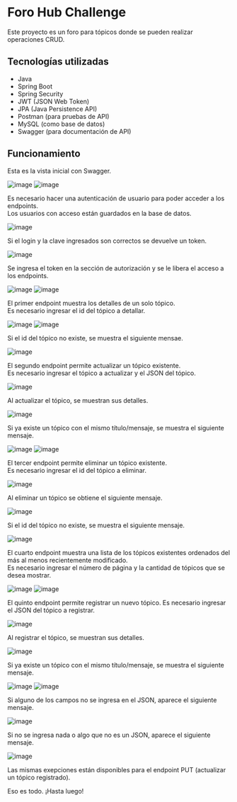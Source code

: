 # Foro Hub Challenge
Este proyecto es un foro para tópicos donde se pueden realizar operaciones CRUD.

## Tecnologías utilizadas
- Java
- Spring Boot
- Spring Security
- JWT (JSON Web Token)
- JPA (Java Persistence API)
- Postman (para pruebas de API)
- MySQL (como base de datos)
- Swagger (para documentación de API)

## Funcionamiento
Esta es la vista inicial con Swagger.

![image](https://github.com/raul-hdz-garcia/foro-hub-challenge/assets/157054531/38aa6ea0-84f0-4d30-9a48-e90f4b16c7ee)
![image](https://github.com/raul-hdz-garcia/foro-hub-challenge/assets/157054531/b093ba15-ecc6-44b4-b7c3-6d232254a6ef)

Es necesario hacer una autenticación de usuario para poder acceder a los endpoints.<br>
Los usuarios con acceso están guardados en la base de datos.

![image](https://github.com/raul-hdz-garcia/foro-hub-challenge/assets/157054531/7bafbb8f-ef17-4787-985e-9ac1342e637f)

Si el login y la clave ingresados son correctos se devuelve un token.

![image](https://github.com/raul-hdz-garcia/foro-hub-challenge/assets/157054531/b15ce3cb-13be-4ac8-915a-4248d6384999)

Se ingresa el token en la sección de autorización y se le libera el acceso a los endpoints.

![image](https://github.com/raul-hdz-garcia/foro-hub-challenge/assets/157054531/6ddfd6f1-40f6-42a5-bfde-801c0693179a)
![image](https://github.com/raul-hdz-garcia/foro-hub-challenge/assets/157054531/8513ed53-d720-4cfc-a94d-51c4b6e012ef)

El primer endpoint muestra los detalles de un solo tópico.<br>
Es necesario ingresar el id del tópico a detallar.

![image](https://github.com/raul-hdz-garcia/foro-hub-challenge/assets/157054531/2d34d415-7019-41ab-acde-5ea74da05282)
![image](https://github.com/raul-hdz-garcia/foro-hub-challenge/assets/157054531/c998b704-4e60-42b8-a20a-46e11ecc32f8)

Si el id del tópico no existe, se muestra el siguiente mensae.

![image](https://github.com/raul-hdz-garcia/foro-hub-challenge/assets/157054531/6e4a1d35-5ec2-4b0a-ad84-5118e716f95b)

El segundo endpoint permite actualizar un tópico existente.<br>
Es necesario ingresar el tópico a actualizar y el JSON del tópico.

![image](https://github.com/raul-hdz-garcia/foro-hub-challenge/assets/157054531/9a1f0643-ced3-4f2c-99fd-0c1aeb6cbfcb)

Al actualizar el tópico, se muestran sus detalles.

![image](https://github.com/raul-hdz-garcia/foro-hub-challenge/assets/157054531/68a91d93-6f55-452a-9aa8-549220d6ca6b)

Si ya existe un tópico con el mismo título/mensaje, se muestra el siguiente mensaje.

![image](https://github.com/raul-hdz-garcia/foro-hub-challenge/assets/157054531/b0b5e069-85db-43fe-86af-e96087ef56d1)
![image](https://github.com/raul-hdz-garcia/foro-hub-challenge/assets/157054531/c3565964-14c0-4499-b7e8-1d3e9b78a4b5)

El tercer endpoint permite eliminar un tópico existente.<br>
Es necesario ingresar el id del tópico a eliminar.

![image](https://github.com/raul-hdz-garcia/foro-hub-challenge/assets/157054531/89352725-176c-4b73-a3b4-0b85c47abd6f)

Al eliminar un tópico se obtiene el siguiente mensaje.

![image](https://github.com/raul-hdz-garcia/foro-hub-challenge/assets/157054531/86ff42ac-8216-4cab-994a-ad2c849f1224)

Si el id del tópico no existe, se muestra el siguiente mensaje.

![image](https://github.com/raul-hdz-garcia/foro-hub-challenge/assets/157054531/cee6686d-8ecf-4eb8-8987-44aa8cb55970)

El cuarto endpoint muestra una lista de los tópicos existentes ordenados del más al menos recientemente modificado.<br>
Es necesario ingresar el número de página y la cantidad de tópicos que se desea mostrar.

![image](https://github.com/raul-hdz-garcia/foro-hub-challenge/assets/157054531/499045e0-8749-434b-a114-6f9f0a912abf)
![image](https://github.com/raul-hdz-garcia/foro-hub-challenge/assets/157054531/0674c5f2-5307-4e5a-9fca-ebfe1f3c2904)

El quinto endpoint permite registrar un nuevo tópico.
Es necesario ingresar el JSON del tópico a registrar.

![image](https://github.com/raul-hdz-garcia/foro-hub-challenge/assets/157054531/1957586d-1b89-43ea-b41f-7aa584152675)

Al registrar el tópico, se muestran sus detalles.

![image](https://github.com/raul-hdz-garcia/foro-hub-challenge/assets/157054531/6a09769e-e9e7-433e-9d7e-f359c0be8837)

Si ya existe un tópico con el mismo título/mensaje, se muestra el siguiente mensaje.

![image](https://github.com/raul-hdz-garcia/foro-hub-challenge/assets/157054531/be5d3cc9-4a81-4028-a58f-51a8362167e2)
![image](https://github.com/raul-hdz-garcia/foro-hub-challenge/assets/157054531/437f611b-0ce4-43fc-a9c1-4deddcde1557)

Si alguno de los campos no se ingresa en el JSON, aparece el siguiente mensaje.

![image](https://github.com/raul-hdz-garcia/foro-hub-challenge/assets/157054531/129b4913-6e10-49a8-8174-e78ba7644241)

Si no se ingresa nada o algo que no es un JSON, aparece el siguiente mensaje.

![image](https://github.com/raul-hdz-garcia/foro-hub-challenge/assets/157054531/abcebe75-6f7a-4c5e-8b19-1aa46af7129d)

Las mismas exepciones están disponibles para el endpoint PUT (actualizar un tópico registrado).

Eso es todo. ¡Hasta luego!
